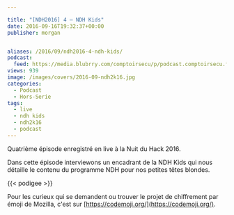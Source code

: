 ```yaml
---

title: "[NDH2016] 4 – NDH Kids"
date: 2016-09-16T19:32:37+00:00
publisher: morgan


aliases: /2016/09/ndh2016-4-ndh-kids/
podcast:
  feed: https://media.blubrry.com/comptoirsecu/p/podcast.comptoirsecu.fr/CSEC.HS26.2016-07-02.NDH2k16_NDHKids.mp3
views: 939
image: /images/covers/2016-09-ndh2k16.jpg
categories:
  - Podcast
  - Hors-Serie
tags:
  - live
  - ndh kids
  - ndh2k16
  - podcast
---
```

Quatrième épisode enregistré en live à la Nuit du Hack 2016.

Dans cette épisode interviewons un encadrant de la NDH Kids qui nous détaille le contenu du programme NDH pour nos petites têtes blondes.

{{< podigee >}}

Pour les curieux qui se demandent ou trouver le projet de chiffrement par émoji de Mozilla, c'est sur [https://codemoji.org/](https://codemoji.org/).
